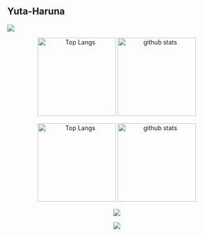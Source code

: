 ## Yuta-Haruna
<!-- komarev.com -->
<p align="left">
  <img src="https://komarev.com/ghpvc/?username=Yuta-Haruna">
</p>

<p align="center"> 
  <img alt="Top Langs" height="180px" src="https://github-readme-stats.vercel.app/api/top-langs/?username=Yuta-Haruna&layout=compact&show_icons=true&theme=gruvbox_light&" />
  <img alt="github stats" height="180px" src="https://github-readme-stats.vercel.app/api?username=Yuta-Haruna&show_icons=ture&count_private=false&theme=gruvbox_light" />
</p>


<p align="center"> 
  <img alt="Top Langs" height="180px" src="https://github-readme-stats.vercel.app/api/top-langs/?username=Yuta-Haruna&layout=compact&show_icons=true&theme=gruvbox_light&locale=ja" />
  <img alt="github stats" height="180px" src="https://github-readme-stats.vercel.app/api?username=Yuta-Haruna&show_icons=ture&count_private=false&theme=gruvbox_light&locale=ja" />
</p>

<p align="center">
  <img src="https://github-profile-trophy.vercel.app/?username=Yuta-Haruna&theme=flat&column=7">
</p>

<!-- [Anurag's GitHub stats] -->
<p align="center">
   <img src="https://github-readme-streak-stats.herokuapp.com?user=Yuta-Haruna&theme=solarized-light&border_radius=5&locale=ja&date_format=%5BY.%5Dn.j&card_width=750">
</p>

